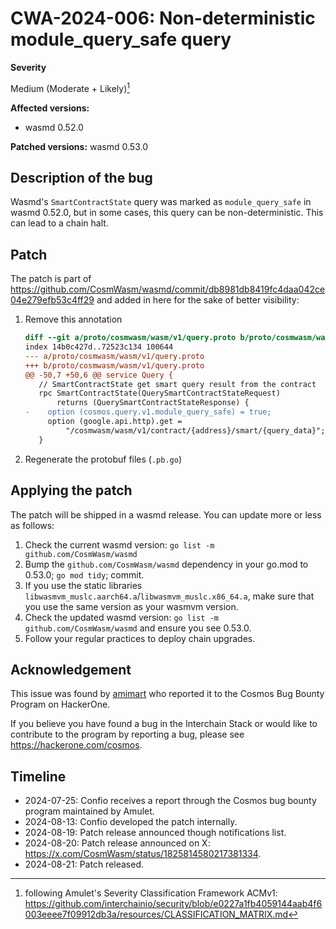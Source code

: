 # CWA-2024-006: Non-deterministic module_query_safe query

**Severity**

Medium (Moderate + Likely)[^1]

**Affected versions:**

- wasmd 0.52.0

**Patched versions:** wasmd 0.53.0

## Description of the bug

Wasmd's `SmartContractState` query was marked as `module_query_safe` in wasmd 0.52.0,
but in some cases, this query can be non-deterministic. This can lead to a chain halt.

## Patch

The patch is part of <https://github.com/CosmWasm/wasmd/commit/db8981db8419fc4daa042ce04e279efb53c4ff29>
and added in here for the sake of better visibility:

1. Remove this annotation
   ```diff
   diff --git a/proto/cosmwasm/wasm/v1/query.proto b/proto/cosmwasm/wasm/v1/query.proto
   index 14b0c427d..72523c134 100644
   --- a/proto/cosmwasm/wasm/v1/query.proto
   +++ b/proto/cosmwasm/wasm/v1/query.proto
   @@ -50,7 +50,6 @@ service Query {
      // SmartContractState get smart query result from the contract
      rpc SmartContractState(QuerySmartContractStateRequest)
          returns (QuerySmartContractStateResponse) {
   -    option (cosmos.query.v1.module_query_safe) = true;
        option (google.api.http).get =
            "/cosmwasm/wasm/v1/contract/{address}/smart/{query_data}";
      }
   ```
2. Regenerate the protobuf files (`.pb.go`)

## Applying the patch

The patch will be shipped in a wasmd release. You can update more or less as follows:

1. Check the current wasmd version: `go list -m github.com/CosmWasm/wasmd`
2. Bump the `github.com/CosmWasm/wasmd` dependency in your go.mod to 0.53.0; `go mod tidy`; commit.
3. If you use the static libraries `libwasmvm_muslc.aarch64.a`/`libwasmvm_muslc.x86_64.a`, make sure that you use the same version as your wasmvm version.
4. Check the updated wasmd version: `go list -m github.com/CosmWasm/wasmd` and ensure you see 0.53.0.
5. Follow your regular practices to deploy chain upgrades.

## Acknowledgement

This issue was found by [amimart](https://github.com/amimart) who reported it to the
Cosmos Bug Bounty Program on HackerOne.

If you believe you have found a bug in the Interchain Stack or would like to contribute to the
program by reporting a bug, please see <https://hackerone.com/cosmos>.

## Timeline

- 2024-07-25: Confio receives a report through the Cosmos bug bounty program maintained by Amulet.
- 2024-08-13: Confio developed the patch internally.
- 2024-08-19: Patch release announced though notifications list.
- 2024-08-20: Patch release announced on X: <https://x.com/CosmWasm/status/1825814580217381334>.
- 2024-08-21: Patch released.

[^1]: following Amulet's Severity Classification Framework ACMv1: https://github.com/interchainio/security/blob/e0227a1fb4059144aab4f6003eeee7f09912db3a/resources/CLASSIFICATION_MATRIX.md
